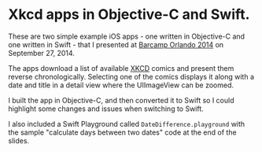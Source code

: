 # Xkcd apps in Objective-C and Swift.

These are two simple example iOS apps - one written in Objective-C and one written in Swift - that I presented at [Barcamp Orlando 2014](http://barcamporlando.org) on September 27, 2014.

The apps download a list of available [XKCD](http://xkcd.com/) comics and present them reverse chronologically.  Selecting one of the comics displays it along with a date and title in a detail view where the UIImageView can be zoomed.

I built the app in Objective-C, and then converted it to Swift so I could highlight some changes and issues when switching to Swift.

I also included a Swift Playground called `DateDifference.playground` with the sample "calculate days between two dates" code at the end of the slides.